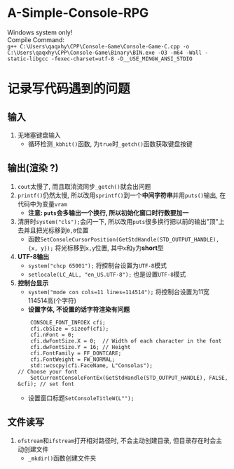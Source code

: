 # A-Simple-Console-RPG
Windows system only!  
Compile Command:  
`g++ C:\Users\qaqxhy\CPP\Console-Game\Console-Game-C.cpp -o C:\Users\qaqxhy\CPP\Console-Game\Binary\BIN.exe -O3 -m64 -Wall -static-libgcc -fexec-charset=utf-8 -D__USE_MINGW_ANSI_STDIO`  
# 记录写代码遇到的问题  
## 输入  
1. 无堵塞键盘输入  
    - 循环检测`_kbhit()`函数, 为`true`时`_getch()`函数获取键盘按键  
## 输出(渲染 ?)  
1. `cout`太慢了, 而且取消流同步`_getch()`就会出问题  
2. `printf()`仍然太慢, 所以改用`sprintf()`到一个**中间字符串**并用`puts()`输出, 在代码中为变量`vram`  
    - **注意: `puts`会多输出一个换行, 所以初始化窗口时行数要加一**
3. 清屏时`system("cls");`会闪一下, 所以改用`puts`很多换行把以前的输出"顶"上去并且把光标移到`0,0`位置
    - 函数`SetConsoleCursorPosition(GetStdHandle(STD_OUTPUT_HANDLE), {x, y});` 将光标移到`x,y`位置, 其中`x`和`y`为**short**型
4. **UTF-8输出**
    - `system("chcp 65001");` 将控制台设置为`UTF-8`模式
    - `setlocale(LC_ALL, "en_US.UTF-8");` 也是设置`UTF-8`模式
5. **控制台显示**
    - `system("mode con cols=11 lines=114514");` 将控制台设置为11宽114514高(个字符)
    - **设置字体, 不设置的话字符渲染有问题**  
    ```
        CONSOLE_FONT_INFOEX cfi;
        cfi.cbSize = sizeof(cfi);
        cfi.nFont = 0;
        cfi.dwFontSize.X = 0;  // Width of each character in the font
        cfi.dwFontSize.Y = 16; // Height
        cfi.FontFamily = FF_DONTCARE;
        cfi.FontWeight = FW_NORMAL;
        std::wcscpy(cfi.FaceName, L"Consolas");                                // Choose your font
        SetCurrentConsoleFontEx(GetStdHandle(STD_OUTPUT_HANDLE), FALSE, &cfi); // set font
    ```
    - 设置窗口标题`SetConsoleTitleW(L"");`
## 文件读写  
1. `ofstream`和`ifstream`打开相对路径时, 不会主动创建目录, 但目录存在时会主动创建文件  
    - `_mkdir()`函数创建文件夹
